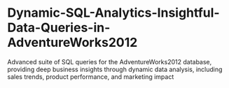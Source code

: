 # Dynamic-SQL-Analytics-Insightful-Data-Queries-in-AdventureWorks2012
Advanced suite of SQL queries for the AdventureWorks2012 database, providing deep business insights through dynamic data analysis, including sales trends, product performance, and marketing impact
